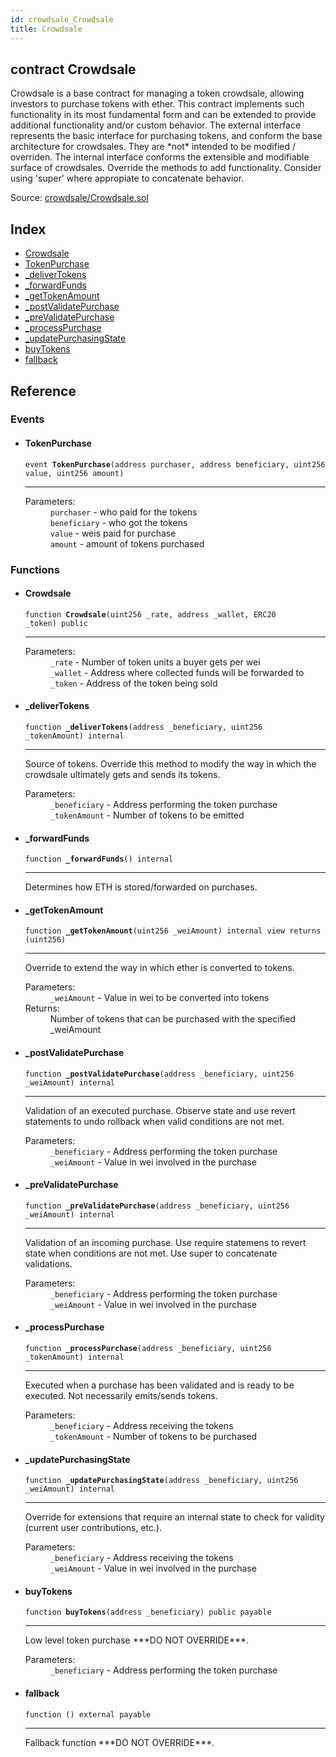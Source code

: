 ```yaml
---
id: crowdsale_Crowdsale
title: Crowdsale
---
```


<div class="contract-doc"><div class="contract"><h2 class="contract-header"><span class="contract-kind">contract</span> Crowdsale</h2><p class="description">Crowdsale is a base contract for managing a token crowdsale, allowing investors to purchase tokens with ether. This contract implements such functionality in its most fundamental form and can be extended to provide additional functionality and/or custom behavior. The external interface represents the basic interface for purchasing tokens, and conform the base architecture for crowdsales. They are *not* intended to be modified / overriden. The internal interface conforms the extensible and modifiable surface of crowdsales. Override the methods to add functionality. Consider using &#x27;super&#x27; where appropiate to concatenate behavior.</p><div class="source">Source: <a href="https://github.com/OpenZeppelin/zeppelin-solidity/blob/v1.7.0/contracts/crowdsale/Crowdsale.sol" target="_blank">crowdsale/Crowdsale.sol</a></div></div><div class="index"><h2>Index</h2><ul><li><a href="crowdsale_Crowdsale.html#Crowdsale">Crowdsale</a></li><li><a href="crowdsale_Crowdsale.html#TokenPurchase">TokenPurchase</a></li><li><a href="crowdsale_Crowdsale.html#_deliverTokens">_deliverTokens</a></li><li><a href="crowdsale_Crowdsale.html#_forwardFunds">_forwardFunds</a></li><li><a href="crowdsale_Crowdsale.html#_getTokenAmount">_getTokenAmount</a></li><li><a href="crowdsale_Crowdsale.html#_postValidatePurchase">_postValidatePurchase</a></li><li><a href="crowdsale_Crowdsale.html#_preValidatePurchase">_preValidatePurchase</a></li><li><a href="crowdsale_Crowdsale.html#_processPurchase">_processPurchase</a></li><li><a href="crowdsale_Crowdsale.html#_updatePurchasingState">_updatePurchasingState</a></li><li><a href="crowdsale_Crowdsale.html#buyTokens">buyTokens</a></li><li><a href="crowdsale_Crowdsale.html#">fallback</a></li></ul></div><div class="reference"><h2>Reference</h2><div class="events"><h3>Events</h3><ul><li><div class="item event"><span id="TokenPurchase" class="anchor-marker"></span><h4 class="name">TokenPurchase</h4><div class="body"><code class="signature">event <strong>TokenPurchase</strong><span>(address purchaser, address beneficiary, uint256 value, uint256 amount) </span></code><hr/><dl><dt><span class="label-parameters">Parameters:</span></dt><dd><div><code>purchaser</code> - who paid for the tokens</div><div><code>beneficiary</code> - who got the tokens</div><div><code>value</code> - weis paid for purchase</div><div><code>amount</code> - amount of tokens purchased</div></dd></dl></div></div></li></ul></div><div class="functions"><h3>Functions</h3><ul><li><div class="item function"><span id="Crowdsale" class="anchor-marker"></span><h4 class="name">Crowdsale</h4><div class="body"><code class="signature">function <strong>Crowdsale</strong><span>(uint256 _rate, address _wallet, ERC20 _token) </span><span>public </span></code><hr/><dl><dt><span class="label-parameters">Parameters:</span></dt><dd><div><code>_rate</code> - Number of token units a buyer gets per wei</div><div><code>_wallet</code> - Address where collected funds will be forwarded to</div><div><code>_token</code> - Address of the token being sold</div></dd></dl></div></div></li><li><div class="item function"><span id="_deliverTokens" class="anchor-marker"></span><h4 class="name">_deliverTokens</h4><div class="body"><code class="signature">function <strong>_deliverTokens</strong><span>(address _beneficiary, uint256 _tokenAmount) </span><span>internal </span></code><hr/><div class="description"><p>Source of tokens. Override this method to modify the way in which the crowdsale ultimately gets and sends its tokens.</p></div><dl><dt><span class="label-parameters">Parameters:</span></dt><dd><div><code>_beneficiary</code> - Address performing the token purchase</div><div><code>_tokenAmount</code> - Number of tokens to be emitted</div></dd></dl></div></div></li><li><div class="item function"><span id="_forwardFunds" class="anchor-marker"></span><h4 class="name">_forwardFunds</h4><div class="body"><code class="signature">function <strong>_forwardFunds</strong><span>() </span><span>internal </span></code><hr/><div class="description"><p>Determines how ETH is stored/forwarded on purchases.</p></div></div></div></li><li><div class="item function"><span id="_getTokenAmount" class="anchor-marker"></span><h4 class="name">_getTokenAmount</h4><div class="body"><code class="signature">function <strong>_getTokenAmount</strong><span>(uint256 _weiAmount) </span><span>internal </span><span>view </span><span>returns  (uint256) </span></code><hr/><div class="description"><p>Override to extend the way in which ether is converted to tokens.</p></div><dl><dt><span class="label-parameters">Parameters:</span></dt><dd><div><code>_weiAmount</code> - Value in wei to be converted into tokens</div></dd><dt><span class="label-return">Returns:</span></dt><dd>Number of tokens that can be purchased with the specified _weiAmount</dd></dl></div></div></li><li><div class="item function"><span id="_postValidatePurchase" class="anchor-marker"></span><h4 class="name">_postValidatePurchase</h4><div class="body"><code class="signature">function <strong>_postValidatePurchase</strong><span>(address _beneficiary, uint256 _weiAmount) </span><span>internal </span></code><hr/><div class="description"><p>Validation of an executed purchase. Observe state and use revert statements to undo rollback when valid conditions are not met.</p></div><dl><dt><span class="label-parameters">Parameters:</span></dt><dd><div><code>_beneficiary</code> - Address performing the token purchase</div><div><code>_weiAmount</code> - Value in wei involved in the purchase</div></dd></dl></div></div></li><li><div class="item function"><span id="_preValidatePurchase" class="anchor-marker"></span><h4 class="name">_preValidatePurchase</h4><div class="body"><code class="signature">function <strong>_preValidatePurchase</strong><span>(address _beneficiary, uint256 _weiAmount) </span><span>internal </span></code><hr/><div class="description"><p>Validation of an incoming purchase. Use require statemens to revert state when conditions are not met. Use super to concatenate validations.</p></div><dl><dt><span class="label-parameters">Parameters:</span></dt><dd><div><code>_beneficiary</code> - Address performing the token purchase</div><div><code>_weiAmount</code> - Value in wei involved in the purchase</div></dd></dl></div></div></li><li><div class="item function"><span id="_processPurchase" class="anchor-marker"></span><h4 class="name">_processPurchase</h4><div class="body"><code class="signature">function <strong>_processPurchase</strong><span>(address _beneficiary, uint256 _tokenAmount) </span><span>internal </span></code><hr/><div class="description"><p>Executed when a purchase has been validated and is ready to be executed. Not necessarily emits/sends tokens.</p></div><dl><dt><span class="label-parameters">Parameters:</span></dt><dd><div><code>_beneficiary</code> - Address receiving the tokens</div><div><code>_tokenAmount</code> - Number of tokens to be purchased</div></dd></dl></div></div></li><li><div class="item function"><span id="_updatePurchasingState" class="anchor-marker"></span><h4 class="name">_updatePurchasingState</h4><div class="body"><code class="signature">function <strong>_updatePurchasingState</strong><span>(address _beneficiary, uint256 _weiAmount) </span><span>internal </span></code><hr/><div class="description"><p>Override for extensions that require an internal state to check for validity (current user contributions, etc.).</p></div><dl><dt><span class="label-parameters">Parameters:</span></dt><dd><div><code>_beneficiary</code> - Address receiving the tokens</div><div><code>_weiAmount</code> - Value in wei involved in the purchase</div></dd></dl></div></div></li><li><div class="item function"><span id="buyTokens" class="anchor-marker"></span><h4 class="name">buyTokens</h4><div class="body"><code class="signature">function <strong>buyTokens</strong><span>(address _beneficiary) </span><span>public </span><span>payable </span></code><hr/><div class="description"><p>Low level token purchase ***DO NOT OVERRIDE***.</p></div><dl><dt><span class="label-parameters">Parameters:</span></dt><dd><div><code>_beneficiary</code> - Address performing the token purchase</div></dd></dl></div></div></li><li><div class="item function"><span id="fallback" class="anchor-marker"></span><h4 class="name">fallback</h4><div class="body"><code class="signature">function <strong></strong><span>() </span><span>external </span><span>payable </span></code><hr/><div class="description"><p>Fallback function ***DO NOT OVERRIDE***.</p></div></div></div></li></ul></div></div></div>

